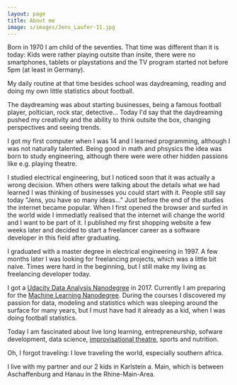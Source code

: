 ```yaml
---
layout: page
title: About me
image: s/images/Jens_Laufer-11.jpg
---
```



Born in 1970 I am child of the seventies. That time was different than it is today:
Kids were rather playing outsite than insite, there were no smartphones, tablets or playstations and the TV program started not before 5pm (at least in Germany).

My daily routine at that time besides school was daydreaming, reading and doing my own little statistics about football.

The daydreaming was about starting businesses, being a famous football player, poltician, rock star, detective... Today I'd say that the daydreaming pushed my creativity 
and the ability to think outsite the box, changing perspectives and seeing trends.

I got my first computer when I was 14 and I learned programming, although I was not naturally talented. Being good in math and phsysics the idea was born to study engineering, although there were 
were other hidden passions like e.g. playing theatre.

I studied electrical engineering, but I noticed soon that it was actually a wrong decision. When others were talking about the details what we had learned I was thinking of businesses 
 you could start with it. People still say today "Jens, you have so many ideas..."
Just before the end of the studies the internet became popular. When I first opened the browser and surfed 
in the world wide I immediatly realised that the internet will change the world and I want to be part of it. I published my first shopping website a few weeks later and decided to start a freelancer career as a software developer in this field after graduating.

I graduated with a master degree in electrical engineering in 1997. A few months later I was looking for freelancing projects, which was a little bit naive. Times were hard in the beginning, but I still make my living as freelancing developer today.

I got a [Udacity Data Analysis Nanodegree](https://eu.udacity.com/course/data-analyst-nanodegree--nd002?gclid=EAIaIQobChMItr_YwqHQ2gIVKb7tCh0GxA9rEAAYASAAEgJcH_D_BwE) in 2017. Currently I am preparing for the [Machine Learning Nanodegree](https://eu.udacity.com/course/machine-learning-engineer-nanodegree--nd009?gclid=EAIaIQobChMIoY-J-aHQ2gIVxjobCh19YAkqEAAYASAAEgKvf_D_BwE).
During the courses I discovered my passion for data, modeling and statistics which was sleeping around the surface for many years, but I must have had it already as a kid, when I was doing football statistics.

Today I am fascinated about live long learning, entrepreneurship, sofware development, data science, [improvisational theatre](https://en.wikipedia.org/wiki/Improvisational_theatre), sports and nutrition. 

Oh, I forgot traveling: I love traveling the world, especially southern africa.

I live with my partner and our 2 kids in Karlstein a. Main, which is between Aschaffenburg and Hanau in the Rhine-Main-Area.
